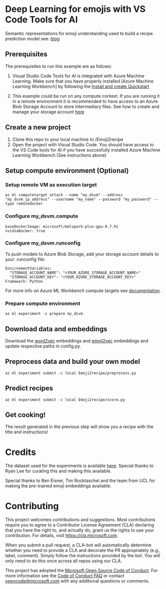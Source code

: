 

# Deep Learning for emojis with VS Code Tools for AI

Semantic representations for emoji understanding used to build a recipe prediction model see: [blog](https://blogs.technet.microsoft.com/machinelearning/2017/12/06/music-generation-with-azure-machine-learning/)

## Prerequisites

The prerequisites to run this example are as follows:

1. Visual Studio Code Tools for AI is integrated with Azure Machine Learning. Make sure that you have properly installed [Azure Machine Learning Workbench] by following the [Install and create Quickstart](https://docs.microsoft.com/en-us/azure/machine-learning/preview/quickstart-installation)

2. This example could be run on any compute context. If you are running it in a remote environment it is recommended to have access to an Azure Blob Storage Account to store intermediary files. See how to create and manage your storage account [here](https://docs.microsoft.com/en-us/azure/storage/common/storage-create-storage-account?toc=%2fazure%2fstorage%2fblobs%2ftoc.json)

## Create a new project

1. Clone this repo to your local machine to /Emoji2recipe
2. Open the project with Visual Studio Code. You should have access to the VS Code tools for AI if you have succesfully installed Azure Machine Learning Workbench.(See instructions above)

## Setup compute environment (Optional)

### Setup remote VM as execution target
```
az ml computetarget attach --name "my_dsvm" --address "my_dsvm_ip_address" --username "my_name" --password "my_password" --type remotedocker
```
### Configure my_dsvm.compute
```
baseDockerImage: microsoft/mmlspark:plus-gpu-0.7.91
nvidiaDocker: true
```
### Configure my_dsvm.runconfig
To push models to Azure Blob Storage, add your storage account details to your .runconfig file:

```
EnvironmentVariables:
  "STORAGE_ACCOUNT_NAME": "<YOUR_AZURE_STORAGE_ACCOUNT_NAME>"
  "STORAGE_ACCOUNT_KEY": "<YOUR_AZURE_STORAGE_ACCOUNT_KEY>"
Framework: Python
```

For more info on Azure ML Workbench compute targets see [documentation](https://docs.microsoft.com/en-us/azure/machine-learning/preview/how-to-create-dsvm-hdi).

### Prepare compute environment

```
az ml experiment -c prepare my_dsvm
```

## Download data and embeddings
Download the [word2vec](https://code.google.com/archive/p/word2vec/) embeddings and [emoji2vec](https://github.com/uclmr/emoji2vec) embeddings and update respective paths in config.py.

## Preprocess data and build your own model

```
az ml experiment submit -c local Emoji2recipe/preprocess.py
```

## Predict recipes

```
az ml experiment submit -c local Emoji2recipe/score.py
```
## Get cooking!

The result generated in the previous step will show you a recipe with the title and instructions!

# Credits

The dataset used for the experiments is available [here](https://eightportions.com/datasets/Recipes/). Special thanks to Ryan Lee for curating this and making this available.

Special thanks to Ben Eisner, Tim Rocktaschel and the team from UCL for making the pre-trained emoji embeddings available.

# Contributing

This project welcomes contributions and suggestions.  Most contributions require you to agree to a
Contributor License Agreement (CLA) declaring that you have the right to, and actually do, grant us
the rights to use your contribution. For details, visit https://cla.microsoft.com.

When you submit a pull request, a CLA-bot will automatically determine whether you need to provide
a CLA and decorate the PR appropriately (e.g., label, comment). Simply follow the instructions
provided by the bot. You will only need to do this once across all repos using our CLA.

This project has adopted the [Microsoft Open Source Code of Conduct](https://opensource.microsoft.com/codeofconduct/).
For more information see the [Code of Conduct FAQ](https://opensource.microsoft.com/codeofconduct/faq/) or
contact [opencode@microsoft.com](mailto:opencode@microsoft.com) with any additional questions or comments.
